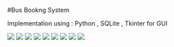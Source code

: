 #Bus Bookng System

Implementation using : Python , SQLite , Tkinter for GUI

<img src="https://github.com/Kaushal-04/GUI-Python-_tkinter_/blob/main/Screenshot/cover.jpg" >
<img src="https://github.com/Kaushal-04/GUI-Python-_tkinter_/blob/main/Screenshot/features.jpg">
<img src="https://github.com/Kaushal-04/GUI-Python-_tkinter_/blob/main/Screenshot/Book_Ticket.jpg">
<img src="https://github.com/Kaushal-04/GUI-Python-_tkinter_/blob/main/Screenshot/TIcket_Book.jpg">
<img src="https://github.com/Kaushal-04/GUI-Python-_tkinter_/blob/main/Screenshot/Check_Booking.jpg">
<img src="https://github.com/Kaushal-04/GUI-Python-_tkinter_/blob/main/Screenshot/Add_Bus_Details.jpg">
<img src="https://github.com/Kaushal-04/GUI-Python-_tkinter_/blob/main/Screenshot/Add_Bus_Operator.jpg">
<img src="https://github.com/Kaushal-04/GUI-Python-_tkinter_/blob/main/Screenshot/Add_Bus.jpg">
<img src="https://github.com/Kaushal-04/GUI-Python-_tkinter_/blob/main/Screenshot/Add_Route.jpg">
